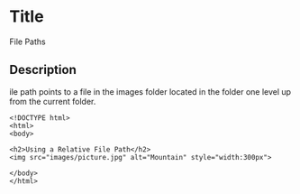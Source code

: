# Title

File Paths

## Description

ile path points to a file in the images folder located in the folder one level up from the current folder.

```md040
<!DOCTYPE html>
<html>
<body>

<h2>Using a Relative File Path</h2>
<img src="images/picture.jpg" alt="Mountain" style="width:300px">

</body>
</html>

```
